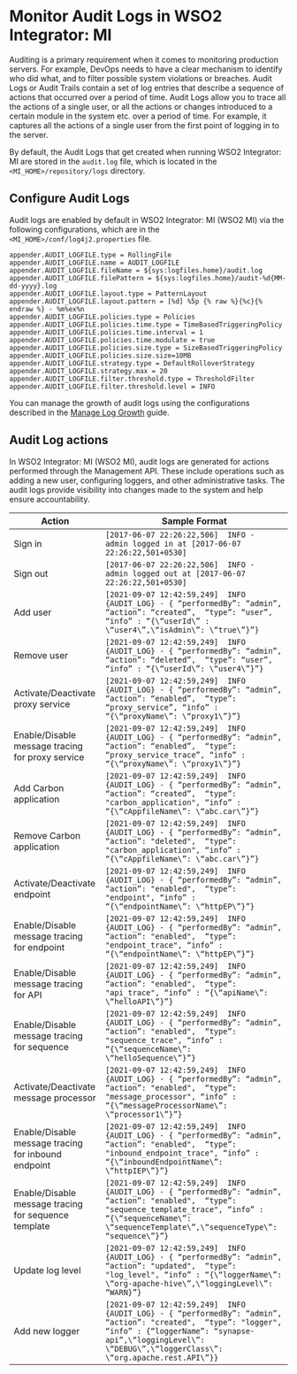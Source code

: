# Monitor Audit Logs in WSO2 Integrator: MI

Auditing is a primary requirement when it comes to monitoring production servers. For example, DevOps needs to have a clear mechanism to identify who did what, and to filter possible system violations or breaches. Audit Logs or Audit Trails contain a set of log entries that describe a sequence of actions that occurred over a period of time. Audit Logs allow you to trace all the actions of a single user, or all the actions or changes introduced to a certain module in the system etc. over a period of time. For example, it captures all the actions of a single user from the first point of logging in to the server.

By default, the Audit Logs that get created when running WSO2 Integrator: MI are stored in the `audit.log` file, which is located in the `<MI_HOME>/repository/logs` directory.

## Configure Audit Logs

Audit logs are enabled by default in WSO2 Integrator: MI (WSO2 MI) via the following configurations, which are in the `<MI_HOME>/conf/log4j2.properties` file.

```
appender.AUDIT_LOGFILE.type = RollingFile
appender.AUDIT_LOGFILE.name = AUDIT_LOGFILE
appender.AUDIT_LOGFILE.fileName = ${sys:logfiles.home}/audit.log
appender.AUDIT_LOGFILE.filePattern = ${sys:logfiles.home}/audit-%d{MM-dd-yyyy}.log
appender.AUDIT_LOGFILE.layout.type = PatternLayout
appender.AUDIT_LOGFILE.layout.pattern = [%d] %5p {% raw %}{%c}{% endraw %} - %m%ex%n
appender.AUDIT_LOGFILE.policies.type = Policies
appender.AUDIT_LOGFILE.policies.time.type = TimeBasedTriggeringPolicy
appender.AUDIT_LOGFILE.policies.time.interval = 1
appender.AUDIT_LOGFILE.policies.time.modulate = true
appender.AUDIT_LOGFILE.policies.size.type = SizeBasedTriggeringPolicy
appender.AUDIT_LOGFILE.policies.size.size=10MB
appender.AUDIT_LOGFILE.strategy.type = DefaultRolloverStrategy
appender.AUDIT_LOGFILE.strategy.max = 20
appender.AUDIT_LOGFILE.filter.threshold.type = ThresholdFilter
appender.AUDIT_LOGFILE.filter.threshold.level = INFO
```

You can manage the growth of audit logs using the configurations described in the [Manage Log Growth]({{base_path}}/administer/logging-and-monitoring/logging/managing-log-growth) guide.

## Audit Log actions

In WSO2 Integrator: MI (WSO2 MI), audit logs are generated for actions performed through the Management API. These include operations such as adding a new user, configuring loggers, and other administrative tasks. The audit logs provide visibility into changes made to the system and help ensure accountability.

| Action                   | Sample Format                                                                                                                                                                                                                                                     |
|--------------------------|-------------------------------------------------------------------------------------------------------------------------------------------------------------------------------------------------------------------------------------------------------------------|
| Sign in | `[2017-06-07 22:26:22,506]  INFO -  admin logged in at [2017-06-07 22:26:22,501+0530]`|
| Sign out            | `[2017-06-07 22:26:22,506]  INFO -  admin logged out at [2017-06-07 22:26:22,501+0530]`|
| Add user            | `[2021-09-07 12:42:59,249]  INFO {AUDIT_LOG} - { “performedBy”: “admin”, “action”: “created”,  “type”: “user”, “info” : “{\“userId\” : \“user4\”,\“isAdmin\”: \“true\”}”}` |
| Remove user            | `[2021-09-07 12:42:59,249]  INFO {AUDIT_LOG} - { “performedBy”: “admin”, “action”: “deleted”,  “type”: “user”, “info” : “{\“userId\”: \“user4\”}”}`|
| Activate/Deactivate proxy service | `[2021-09-07 12:42:59,249]  INFO {AUDIT_LOG} - { “performedBy”: “admin”, “action”: “enabled”,  “type”: “proxy_service”, “info” : “{\“proxyName\”: \“proxy1\”}”}` |
| Enable/Disable message tracing for proxy service | `[2021-09-07 12:42:59,249]  INFO {AUDIT_LOG} - { “performedBy”: “admin”, “action”: “enabled”,  “type”: “proxy_service_trace”, “info” : “{\“proxyName\”: \“proxy1\”}”}` |
| Add Carbon application | `[2021-09-07 12:42:59,249]  INFO {AUDIT_LOG} - { “performedBy”: “admin”, “action”: “created”,  “type”: "carbon_application", “info” : “{\“cAppfileName\”: \“abc.car\”}”}` |
| Remove Carbon application | `[2021-09-07 12:42:59,249]  INFO {AUDIT_LOG} - { “performedBy”: “admin”, “action”: "deleted",  “type”: "carbon_application", “info” : “{\“cAppfileName\”: \“abc.car\”}”}` |
| Activate/Deactivate endpoint | `[2021-09-07 12:42:59,249]  INFO {AUDIT_LOG} - { “performedBy”: “admin”, “action”: "enabled",  “type”: "endpoint", “info” : “{\“endpointName\”: \“httpEP\”}”}` |
| Enable/Disable message tracing for endpoint | `[2021-09-07 12:42:59,249]  INFO {AUDIT_LOG} - { “performedBy”: “admin”, “action”: "enabled",  “type”: "endpoint_trace", “info” : “{\“endpointName\”: \“httpEP\”}”}` |
| Enable/Disable message tracing for API | `[2021-09-07 12:42:59,249]  INFO {AUDIT_LOG} - { “performedBy”: “admin”, “action”: "enabled",  “type”: "api_trace", “info” : “{\“apiName\”: \“helloAPI\”}”}` |
| Enable/Disable message tracing for sequence | `[2021-09-07 12:42:59,249]  INFO {AUDIT_LOG} - { “performedBy”: “admin”, “action”: "enabled",  “type”: "sequence_trace", “info” : “{\“sequenceName\”: \“helloSequence\”}”}` |
| Activate/Deactivate message processor | `[2021-09-07 12:42:59,249]  INFO {AUDIT_LOG} - { “performedBy”: “admin”, “action”: "enabled",  “type”: "message_processor", “info” : “{\“messageProcessorName\”: \“processor1\”}”}` |
| Enable/Disable message tracing for inbound endpoint | `[2021-09-07 12:42:59,249]  INFO {AUDIT_LOG} - { “performedBy”: “admin”, “action”: "enabled",  “type”: "inbound_endpoint_trace", “info” : “{\“inboundEndpointName\”: \“httpIEP\”}”}` |
| Enable/Disable message tracing for sequence template | `[2021-09-07 12:42:59,249]  INFO {AUDIT_LOG} - { “performedBy”: “admin”, “action”: "enabled",  “type”: "sequence_template_trace", “info” : “{\“sequenceName\”: \“sequenceTemplate\”,\“sequenceType\”: “sequence\”}”}` |
| Update log level | `[2021-09-07 12:42:59,249]  INFO {AUDIT_LOG} - { “performedBy”: “admin”, “action”: "updated",  “type”: "log_level", “info” : “{\“loggerName\”: \“org-apache-hive\”,\“loggingLevel\”: “WARN}”}` |
| Add new logger | `[2021-09-07 12:42:59,249]  INFO {AUDIT_LOG} - { “performedBy”: “admin”, “action”: "created",  “type”: "logger", “info” : {“loggerName”: “synapse-api”,\“loggingLevel\”: \“DEBUG\”,\“loggerClass\”: \“org.apache.rest.API\”}}` |
